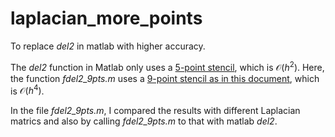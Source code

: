 # laplacian_more_points
 To replace *del2* in matlab with higher accuracy.

 The *del2* function in Matlab only uses a [5-point stencil](https://en.wikipedia.org/w/index.php?title=Five-point_stencil&oldid=930249134), which is $\mathcal{O}(h^2)$. Here, the function *fdel2_9pts.m* uses a [9-point stencil as in this document](https://www-m2.ma.tum.de/foswiki/pub/M2/Allgemeines/NumPro2CSESS13/tutorial_08_pde_finite_diff_2_solution.pdf), which is $\mathcal{O}(h^4)$.

 In the file *fdel2_9pts.m*, I compared the results with different Laplacian matrics and also by calling *fdel2_9pts.m* to that with matlab *del2*.
